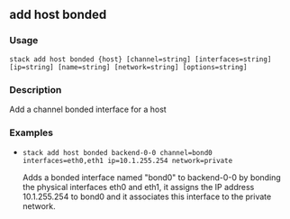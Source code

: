 ## add host bonded

### Usage

`stack add host bonded {host} [channel=string] [interfaces=string] [ip=string] [name=string] [network=string] [options=string]`

### Description

Add a channel bonded interface for a host

### Examples

* `stack add host bonded backend-0-0 channel=bond0   interfaces=eth0,eth1 ip=10.1.255.254 network=private`

   Adds a bonded interface named "bond0" to backend-0-0 by bonding
	the physical interfaces eth0 and eth1, it assigns the IP address
	10.1.255.254 to bond0 and it associates this interface to the private
	network.



